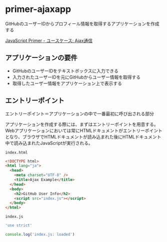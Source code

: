 # primer-ajaxapp

GitHubのユーザーIDからプロフィール情報を取得するアプリケーションを作成する

[JavaScript Primer - ユースケース: Ajax通信](https://jsprimer.net/use-case/ajaxapp/)

## アプリケーションの要件

- GitHubのユーザーIDをテキストボックスに入力できる
- 入力されたユーザーIDを元にGitHubからユーザー情報を取得する
- 取得したユーザー情報をアプリケーション上で表示する

## エントリーポイント

エントリーポイント＝アプリケーションの中で一番最初に呼び出される部分

アプリケーションを作成する際には、まずはエントリーポイントを用意する。    
Webアプリケーションにおいては常にHTMLドキュメントがエントリーポイントとなり、ブラウザでHTMLドキュメントが読み込まれた後にHTMLドキュメント中で読み込まれたJavaScriptが実行される。

`index.html`
```html
<!DOCTYPE html>
<html lang="ja">
  <head>
    <meta charset="UTF-8" />
    <title>Ajax Example</title>
  </head>
  <body>
    <h2>GitHub User Info</h2>
    <script src="index.js"></script>
  </body>
</html>
```

`index.js`
```js
'use strict'

console.log('index.js: loaded')
```
